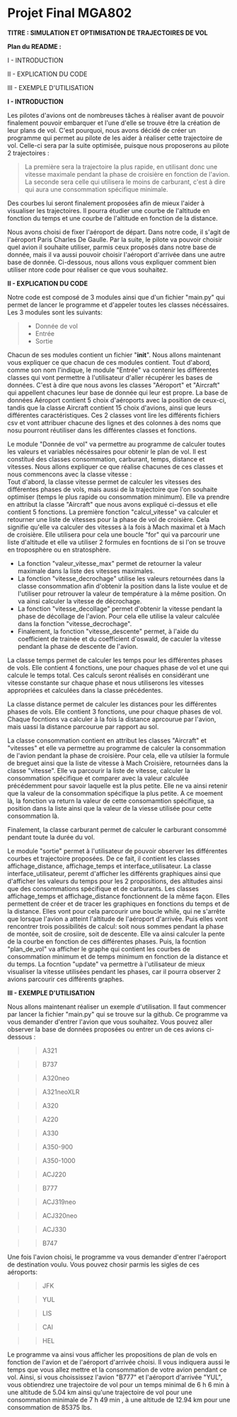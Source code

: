 # Projet Final MGA802
**TITRE : SIMULATION ET OPTIMISATION DE TRAJECTOIRES DE VOL**

**Plan du README :**

I - INTRODUCTION

II - EXPLICATION DU CODE

III - EXEMPLE D'UTILISATION




**I - INTRODUCTION**


Les pilotes d'avions ont de nombreuses tâches à réaliser avant de pouvoir finalement pouvoir embarquer et l'une d'elle se trouve être la création de leur plans de vol.
C'est pourquoi, nous avons décidé de créer un programme qui permet au pilote de les aider à réaliser cette trajectoire de vol. Celle-ci sera par la suite optimisée, puisque nous proposerons au pilote 2 trajectoires :
> La première sera la trajectoire la plus rapide, en utilisant donc une vitesse maximale pendant la phase de croisière en fonction de l'avion.
> La seconde sera celle qui utilisera le moins de carburant, c'est à dire qui aura une consommation spécifique minimale.

Des courbes lui seront finalement proposées afin de mieux l'aider à visualiser les trajectoires. Il pourra étudier une courbe de l'altitude en fonction du temps et une courbe de l'altitude en fonction de la distance.

Nous avons choisi de fixer l'aéroport de départ. Dans notre code, il s'agit de l'aéroport Paris Charles De Gaulle.
Par la suite, le pilote va pouvoir choisir quel avion il souhaite utiliser, parmis ceux proposés dans notre base de donnée, mais il va aussi pouvoir choisir l'aéroport d'arrivée dans une autre base de donnée.
Ci-dessous, nous allons vous expliquer comment bien utiliser ntore code pour réaliser ce que vous souhaitez.

**II - EXPLICATION DU CODE**

Notre code est composé de 3 modules ainsi que d'un fichier "main.py" qui permet de lancer le programme et d'appeler toutes les classes nécéssaires. Les 3 modules sont les suivants: 

>- Donnée de vol 
>- Entrée 
>- Sortie

Chacun de ses modules contient un fichier "__init__".
Nous allons maintenant vous expliquer ce que chacun de ces modules contient. Tout d'abord, comme son nom l'indique, le module "Entrée" va contenir les différentes classes qui vont permettre à l'utilisateur d'aller récupérer les bases de données.
C'est à dire que nous avons les classes "Aéroport" et "Aircraft" qui appellent chacunes leur base de donnée qui leur est propre. La base de données Aéroport contient 5 choix d'aéroports avec la position de ceux-ci, tandis que la classe Aircraft contient 15 choix d'avions, ainsi que leurs différentes caractéristiques.
Ces 2 classes vont lire les différents fichiers csv et vont attribuer chacune des lignes et des colonnes à des noms que nosu pourront réutiliser dans les différentes classes et fonctions.


Le module "Donnée de vol" va permettre au programme de calculer toutes les valeurs et variables nécéssaires pour obtenir le plan de vol. Il est constitué des classes consommation, carburant, temps, distance et vitesses.
Nous allons expliquer ce que réalise chacunes de ces classes et nous commencons avec la classe vitesse :  
Tout d'abord, la classe vitesse permet de calculer les vitesses des différentes phases de vols, mais aussi de la trajectoire que l'on souhaite optimiser (temps le plus rapide ou consommation minimum).
Elle va prendre en attribut la classe "Aircraft" que nous avons expliqué ci-dessus et elle contient 5 fonctions. La première fonction "calcul_vitesse" va calculer et retourner une liste de vitesses pour la phase de vol de croisière. Cela signifie qu'elle va calculer des vitesses à la fois à Mach maximal et à Mach de croisière. Elle utilisera pour cela une boucle "for" qui va parcourir une liste d'altitude et elle va utiliser 2 formules en focntions de si l'on se trouve en troposphère ou en stratosphère.
- La fonction "valeur_vitesse_max" permet de retourner la valeur maximale dans la liste des vitesses maximales.
- La fonction "vitesse_decrochage" utilise les valeurs retournées dans la classe consommation afin d'obtenir la position dans la liste voulue et de l'utiliser pour retrouver la valeur de température à la même position. On va ainsi calculer la vitesse de décrochage.
- La fonction "vitesse_decollage" permet d'obtenir la vitesse pendant la phase de décollage de l'avion. Pour cela elle utilise la valeur calculée dans la fonction "vitesse_decrochage".
- Finalement, la fonction "vitesse_descente" permet, à l'aide du coefficient de trainée et du coefficient d'oswald, de caculer la vitesse pendant la phase de descente de l'avion.

La classe temps permet de calculer les temps pour les différentes phases de vols. Elle contient 4 fonctions, une pour chaques phase de vol et une qui calcule le temps total. Ces calculs seront réalisés en considérant une vitesse constante sur chaque phase et nous utiliserons les vitesses appropriées et calculées dans la classe précédentes.

La classe distance permet de calculer les distances pour les différentes phases de vols. Elle contient 3 fonctions, une pour chaque phases de vol. Chaque focntions va calculer à la fois la distance aprcourue par l'avion, mais uassi la distance parcourue par rapport au sol.

La classe consommation contient en attribut les classes "Aircraft" et "vitesses" et elle va permettre au programme de calculer la consommation de l'avion pendant la phase de croisière. Pour cela, elle va utilsier la formule de breguet ainsi que la liste de vitesse à Mach Croisière, retournées dans la classe "vitesse".
Elle va parcourir la liste de vitesse, calculer la consommation spécifique et comparer avec la valeur calculée précédemment pour savoir laquelle est la plus petite. Elle ne va ainsi retenir que la valeur de la consommation spécifique la plus petite. A ce moement là, la fonction va return la valeur de cette consomamtion spécifique, sa position dans la liste ainsi que la valeur de la viesse utilisée pour cette consommation là.

Finalement, la classe carburant permet de calculer le carburant consommé pendant toute la durée du vol.


Le module "sortie" permet à l'utilisateur de pouvoir observer les différentes courbes et trajectoire proposées. De ce fait, il contient les classes affichage_distance, affichage_temps et interface_utilisateur.
La classe interface_utilisateur, peremt d'afficher les différents graphiques ainsi que d'afficher les valeurs du temps pour les 2 propositions, des altitudes ainsi que des consommations spécifique et de carburants.
Les classes affichage_temps et affichage_distance fonctionnent de la même façon. Elles permettent de créer et de tracer les graphiques en fonctions du temps et de la distance. Elles vont pour cela parcourir une boucle while, qui ne s'arrête que lorsque l'avion a atteint l'altitude de l'aéroport d'arrivée. Puis elles vont rencontrer trois possibilités de calcul: soit nous sommes pendant la phase de montée, soit de crosiire, soit de descente. 
Elle va ainsi calculer la pente de la courbe en fonction de ces différentes phases. Puis, la focntion "plan_de_vol" va afficher le graphe qui contient les courbes de consommation minimum et de temps minimum en fonction de la distance et du temps. La focntion "update" va permettre à l'utilisateur de mieux visualiser la vitesse utilisées pendant les phases, car il pourra observer 2 avions parcourir ces différents graphes.


**III - EXEMPLE D'UTILISATION**

Nous allons maintenant réaliser un exemple d'utilisation. Il faut commencer par lancer la fichier "main.py" qui se trouve sur la github. Ce programme va vous demander d'entrer l'avion que vous souhaitez. Vous pouvez aller observer la base de données proposées ou entrer un de ces avions ci-dessous :

>>A321

>>B737

>>A320neo

>>A321neoXLR

>>A320

>>A220

>>A330

>>A350-900

>>A350-1000

>>ACJ220

>>B777

>>ACJ319neo

>>ACJ320neo

>>ACJ330

>>B747

Une fois l'avion choisi, le programme va vous demander d'entrer l'aéroport de destination voulu. Vous pouvez chosir parmis les sigles de ces aéroports: 

>>JFK

>>YUL

>>LIS

>>CAI

>>HEL

Le programme va ainsi vous afficher les propositions de plan de vols en fonction de l'avion et de l'aéroport d'arrivée choisi. Il vous indiquera aussi le temps que vous allez mettre et la consommation de votre avion pendant ce vol.
 Ainsi, si vous choississez l'avion "B777" et l'aéroport d'arrivée "YUL", vous obtiendrez une trajectoire de vol pour un temps minimal de 6 h 6 min à une altitude de 5.04 km ainsi qu'une trajectoire de vol pour une consommation minimale de 7 h 49 min , à une altitude de 12.94 km pour une consommation de 85375 lbs.
 







